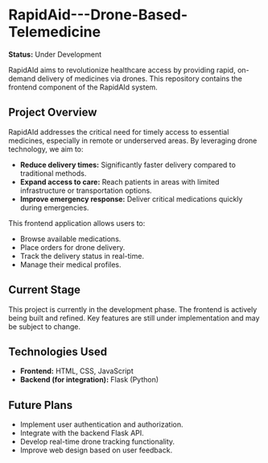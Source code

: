 # RapidAid---Drone-Based-Telemedicine

**Status:** Under Development

RapidAId aims to revolutionize healthcare access by providing rapid, on-demand delivery of medicines via drones. This repository contains the frontend component of the RapidAId system.

## Project Overview

RapidAId addresses the critical need for timely access to essential medicines, especially in remote or underserved areas. By leveraging drone technology, we aim to:

*   **Reduce delivery times:** Significantly faster delivery compared to traditional methods.
*   **Expand access to care:** Reach patients in areas with limited infrastructure or transportation options.
*   **Improve emergency response:** Deliver critical medications quickly during emergencies.

This frontend application allows users to:

*   Browse available medications.
*   Place orders for drone delivery.
*   Track the delivery status in real-time.
*   Manage their medical profiles.

## Current Stage

This project is currently in the development phase. The frontend is actively being built and refined. Key features are still under implementation and may be subject to change.

## Technologies Used

*   **Frontend:** HTML, CSS, JavaScript
*   **Backend (for integration):** Flask (Python)



## Future Plans

*   Implement user authentication and authorization.
*   Integrate with the backend Flask API.
*   Develop real-time drone tracking functionality.
*   Improve web design based on user feedback.


